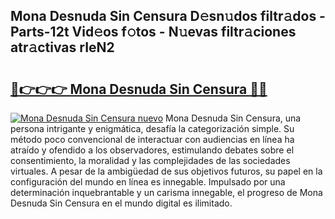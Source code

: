 ## Mona Desnuda Sin Censura D𝚎sn𝚞dos filtr𝚊dos - Parts-12t Vid𝚎os f𝚘tos - N𝚞evas filtr𝚊ciones atr𝚊ctivas rIeN2

# <h2><a href="http://mb0cuu.tromn.icu/?c=Mona+Desnuda+Sin+Censura">🔗👉👉👉 Mona Desnuda Sin Censura 🔗🔗</a></h2>

[![Mona Desnuda Sin Censura nuevo](https://i.imgur.com/pEAQMta.gif)](http://mb0cuu.tromn.icu/?c=Mona+Desnuda+Sin+Censura)
Mona Desnuda Sin Censura, una persona intrigante y enigmática, desafía la categorización simple. Su método poco convencional de interactuar con audiencias en línea ha atraído y ofendido a los observadores, estimulando debates sobre el consentimiento, la moralidad y las complejidades de las sociedades virtuales. A pesar de la ambigüedad de sus objetivos futuros, su papel en la configuración del mundo en línea es innegable. Impulsado por una determinación inquebrantable y un carisma innegable, el progreso de Mona Desnuda Sin Censura en el mundo digital es ilimitado.
